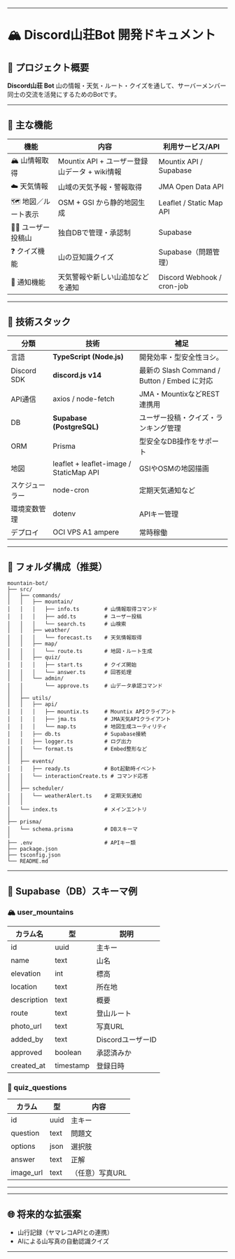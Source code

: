 
---

# 🏔 Discord山荘Bot 開発ドキュメント

## 🌲 プロジェクト概要

**Discord山荘 Bot**
山の情報・天気・ルート・クイズを通して、サーバーメンバー同士の交流を活発にするためのBotです。

---

## 🧩 主な機能

| 機能            | 内容                       | 利用サービス/API                 |
| ------------- | ------------------------ | -------------------------- |
| 🏔 山情報取得      | Mountix API + ユーザー登録山データ + wiki情報 | Mountix API / Supabase     |
| ☁️ 天気情報       | 山域の天気予報・警報取得             | JMA Open Data API          |
| 🗺 地図／ルート表示   | OSM + GSI から静的地図生成       | Leaflet / Static Map API   |
| 🧗‍♂️ ユーザー投稿山 | 独自DBで管理・承認制              | Supabase                   |
| ❓ クイズ機能       | 山の豆知識クイズ              | Supabase（問題管理）             |
| 🔔 通知機能       | 天気警報や新しい山追加などを通知         | Discord Webhook / cron-job |

---

## 🧱 技術スタック

| 分類          | 技術                                      | 補足                                     |
| ----------- | --------------------------------------- | -------------------------------------- |
| 言語          | **TypeScript (Node.js)**                | 開発効率・型安全性ヨシ。                           |
| Discord SDK | **discord.js v14**                      | 最新の Slash Command / Button / Embed に対応 |
| API通信       | axios / node-fetch                      | JMA・MountixなどREST連携用                   |
| DB          | **Supabase (PostgreSQL)**               | ユーザー投稿・クイズ・ランキング管理                     |
| ORM         | Prisma                                  | 型安全なDB操作をサポート                          |
| 地図          | leaflet + leaflet-image / StaticMap API | GSIやOSMの地図描画                           |
| スケジューラー     | node-cron                               | 定期天気通知など                               |
| 環境変数管理      | dotenv                                  | APIキー管理                                |
| デプロイ        | OCI VPS A1 ampere   | 常時稼働                          |

---

## 📂 フォルダ構成（推奨）

```
mountain-bot/
├── src/
│   ├── commands/
│   │   ├── mountain/
│   │   │   ├── info.ts        # 山情報取得コマンド
│   │   │   ├── add.ts         # ユーザー投稿
│   │   │   └── search.ts      # 山検索
│   │   ├── weather/
│   │   │   └── forecast.ts    # 天気情報取得
│   │   ├── map/
│   │   │   └── route.ts       # 地図・ルート生成
│   │   ├── quiz/
│   │   │   ├── start.ts       # クイズ開始
│   │   │   └── answer.ts      # 回答処理
│   │   └── admin/
│   │       └── approve.ts     # 山データ承認コマンド
│   │
│   ├── utils/
│   │   ├── api/
│   │   │   ├── mountix.ts     # Mountix APIクライアント
│   │   │   ├── jma.ts         # JMA天気APIクライアント
│   │   │   └── map.ts         # 地図生成ユーティリティ
│   │   ├── db.ts              # Supabase接続
│   │   ├── logger.ts          # ログ出力
│   │   └── format.ts          # Embed整形など
│   │
│   ├── events/
│   │   ├── ready.ts           # Bot起動時イベント
│   │   └── interactionCreate.ts # コマンド応答
│   │
│   ├── scheduler/
│   │   └── weatherAlert.ts    # 定期天気通知
│   │
│   └── index.ts               # メインエントリ
│
├── prisma/
│   └── schema.prisma          # DBスキーマ
│
├── .env                       # APIキー類
├── package.json
├── tsconfig.json
└── README.md
```

---

## 🧮 Supabase（DB）スキーマ例

### 🏔 user_mountains

| カラム名        | 型         | 説明            |
| ----------- | --------- | ------------- |
| id          | uuid      | 主キー           |
| name        | text      | 山名            |
| elevation   | int       | 標高            |
| location    | text      | 所在地           |
| description | text      | 概要            |
| route       | text      | 登山ルート         |
| photo_url   | text      | 写真URL         |
| added_by    | text      | DiscordユーザーID |
| approved    | boolean   | 承認済みか         |
| created_at  | timestamp | 登録日時          |

### 🧠 quiz_questions

| カラム       | 型    | 内容        |
| --------- | ---- | --------- |
| id        | uuid | 主キー       |
| question  | text | 問題文       |
| options   | json | 選択肢       |
| answer    | text | 正解        |
| image_url | text | （任意）写真URL |

---
---

## 🌐 将来的な拡張案

* 山行記録（ヤマレコAPIとの連携）
* AIによる山写真の自動認識クイズ

---
